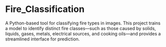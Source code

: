 # Fire_Classification

A Python-based tool for classifying fire types in images. This project trains a model to identify distinct fire classes—such as those caused by solids, liquids, gases, metals, electrical sources, and cooking oils—and provides a streamlined interface for prediction.

